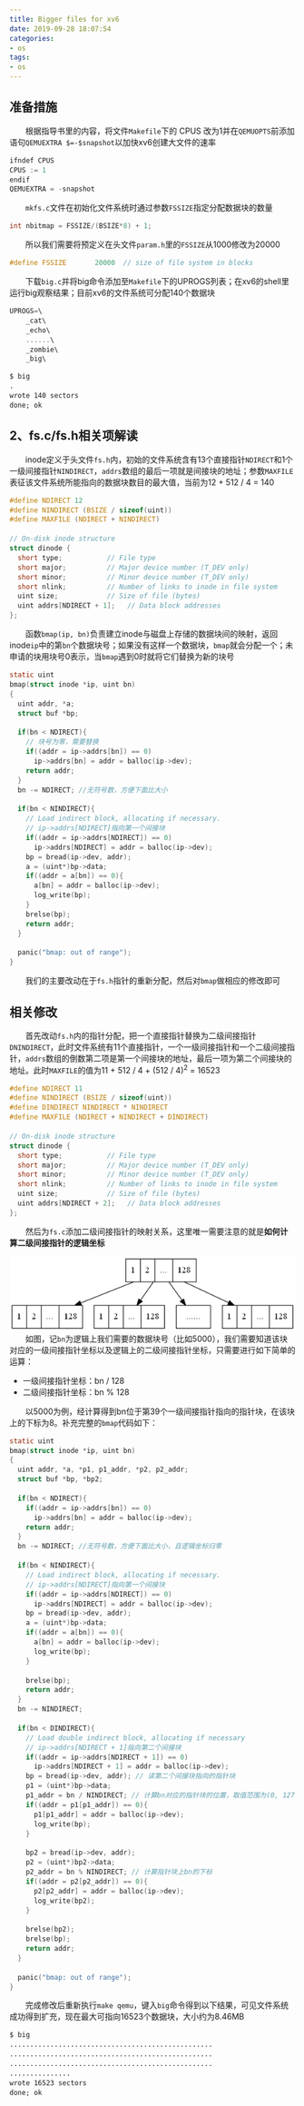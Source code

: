 ```yaml
---
title: Bigger files for xv6
date: 2019-09-28 18:07:54
categories:
- os
tags:
- os
---
```


## 准备措施
&emsp;&emsp;根据指导书里的内容，将文件`Makefile`下的 CPUS 改为1并在`QEMUOPTS`前添加语句`QEMUEXTRA $=-$snapshot`以加快xv6创建大文件的速率
```c
ifndef CPUS
CPUS := 1
endif
QEMUEXTRA = -snapshot
``` 
&emsp;&emsp;`mkfs.c`文件在初始化文件系统时通过参数`FSSIZE`指定分配数据块的数量
```c
int nbitmap = FSSIZE/(BSIZE*8) + 1;
```
&emsp;&emsp;所以我们需要将预定义在头文件`param.h`里的`FSSIZE`从1000修改为20000
```c
#define FSSIZE       20000  // size of file system in blocks
```
&emsp;&emsp;下载`big.c`并将big命令添加至`Makefile`下的UPROGS列表；在xv6的shell里运行big观察结果；目前xv6的文件系统可分配140个数据块
```c
UPROGS=\
	_cat\
	_echo\
	......\
	_zombie\
	_big\
```
```markdown
$ big
.
wrote 140 sectors
done; ok
```
## 2、fs.c/fs.h相关项解读
&emsp;&emsp;inode定义于头文件`fs.h`内，初始的文件系统含有13个直接指针`NDIRECT`和1个一级间接指针`NINDIRECT`，`addrs`数组的最后一项就是间接块的地址；参数`MAXFILE`表征该文件系统所能指向的数据块数目的最大值，当前为12 + 512 / 4 = 140
```c
#define NDIRECT 12
#define NINDIRECT (BSIZE / sizeof(uint))
#define MAXFILE (NDIRECT + NINDIRECT)

// On-disk inode structure
struct dinode {
  short type;           // File type
  short major;          // Major device number (T_DEV only)
  short minor;          // Minor device number (T_DEV only)
  short nlink;          // Number of links to inode in file system
  uint size;            // Size of file (bytes)
  uint addrs[NDIRECT + 1];   // Data block addresses
};
```
&emsp;&emsp;函数`bmap(ip, bn)`负责建立inode与磁盘上存储的数据块间的映射，返回inode`ip`中的第`bn`个数据块号；如果没有这样一个数据块，`bmap`就会分配一个；未申请的块用块号0表示，当`bmap`遇到0时就将它们替换为新的块号
```c
static uint
bmap(struct inode *ip, uint bn)
{
  uint addr, *a;
  struct buf *bp;

  if(bn < NDIRECT){
    // 块号为零，需要替换
    if((addr = ip->addrs[bn]) == 0)
      ip->addrs[bn] = addr = balloc(ip->dev);
    return addr;
  }
  bn -= NDIRECT; //无符号数，方便下面比大小

  if(bn < NINDIRECT){
    // Load indirect block, allocating if necessary.
    // ip->addrs[NDIRECT]指向第一个间接块
    if((addr = ip->addrs[NDIRECT]) == 0)
      ip->addrs[NDIRECT] = addr = balloc(ip->dev);
    bp = bread(ip->dev, addr);
    a = (uint*)bp->data;
    if((addr = a[bn]) == 0){
      a[bn] = addr = balloc(ip->dev);
      log_write(bp);
    }
    brelse(bp);
    return addr;
  }

  panic("bmap: out of range");
}
```
&emsp;&emsp;我们的主要改动在于`fs.h`指针的重新分配，然后对`bmap`做相应的修改即可

## 相关修改
&emsp;&emsp;首先改动`fs.h`内的指针分配，把一个直接指针替换为二级间接指针`DNINDIRECT`，此时文件系统有11个直接指针，一个一级间接指针和一个二级间接指针，`addrs`数组的倒数第二项是第一个间接块的地址，最后一项为第二个间接块的地址。此时`MAXFILE`的值为11 + 512 / 4 + (512 / 4)$^2$ = 16523
```c
#define NDIRECT 11
#define NINDIRECT (BSIZE / sizeof(uint))
#define DINDIRECT NINDIRECT * NINDIRECT
#define MAXFILE (NDIRECT + NINDIRECT + DINDIRECT)

// On-disk inode structure
struct dinode {
  short type;           // File type
  short major;          // Major device number (T_DEV only)
  short minor;          // Minor device number (T_DEV only)
  short nlink;          // Number of links to inode in file system
  uint size;            // Size of file (bytes)
  uint addrs[NDIRECT + 2];   // Data block addresses
};
```
&emsp;&emsp;然后为`fs.c`添加二级间接指针的映射关系，这里唯一需要注意的就是**如何计算二级间接指针的逻辑坐标**

![os](https://raw.githubusercontent.com/plumprc/plumprc.github.io/master/_posts/xv6/material/os.png)
&emsp;&emsp;如图，记`bn`为逻辑上我们需要的数据块号（比如5000），我们需要知道该块对应的一级间接指针坐标以及逻辑上的二级间接指针坐标，只需要进行如下简单的运算：
* 一级间接指针坐标：bn / 128
* 二级间接指针坐标：bn % 128

&emsp;&emsp;以5000为例，经计算得到bn位于第39个一级间接指针指向的指针块，在该块上的下标为8。补充完整的`bmap`代码如下：
```c
static uint
bmap(struct inode *ip, uint bn)
{
  uint addr, *a, *p1, p1_addr, *p2, p2_addr;
  struct buf *bp, *bp2;

  if(bn < NDIRECT){
    if((addr = ip->addrs[bn]) == 0)
      ip->addrs[bn] = addr = balloc(ip->dev);
    return addr;
  }
  bn -= NDIRECT; //无符号数，方便下面比大小，且逻辑坐标归零

  if(bn < NINDIRECT){
    // Load indirect block, allocating if necessary.
    // ip->addrs[NDIRECT]指向第一个间接块
    if((addr = ip->addrs[NDIRECT]) == 0)
      ip->addrs[NDIRECT] = addr = balloc(ip->dev);
    bp = bread(ip->dev, addr);
    a = (uint*)bp->data;
    if((addr = a[bn]) == 0){
      a[bn] = addr = balloc(ip->dev);
      log_write(bp);
    }

    brelse(bp);
    return addr;
  }
  bn -= NINDIRECT;

  if(bn < DINDIRECT){
    // Load double indirect block, allocating if necessary
    // ip->addrs[NDIRECT + 1]指向第二个间接块
    if((addr = ip->addrs[NDIRECT + 1]) == 0)
      ip->addrs[NDIRECT + 1] = addr = balloc(ip->dev);
    bp = bread(ip->dev, addr); // 读第二个间接块指向的指针块
    p1 = (uint*)bp->data;
    p1_addr = bn / NINDIRECT; // 计算bn对应的指针块的位置，取值范围为(0, 127)
    if((addr = p1[p1_addr]) == 0){
      p1[p1_addr] = addr = balloc(ip->dev);
      log_write(bp);
    }

    bp2 = bread(ip->dev, addr);
    p2 = (uint*)bp2->data;
    p2_addr = bn % NINDIRECT; // 计算指针块上bn的下标
    if((addr = p2[p2_addr]) == 0){
      p2[p2_addr] = addr = balloc(ip->dev);
      log_write(bp2);
    }

    brelse(bp2);
    brelse(bp);
    return addr;
  }

  panic("bmap: out of range");
}
```
&emsp;&emsp;完成修改后重新执行`make qemu`，键入`big`命令得到以下结果，可见文件系统成功得到扩充，现在最大可指向16523个数据块，大小约为8.46MB
```markdown
$ big
..................................................
..................................................
..................................................
...............
wrote 16523 sectors
done; ok
```